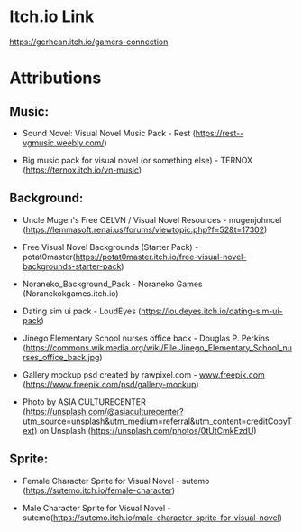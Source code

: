 # Itch.io Link

https://gerhean.itch.io/gamers-connection

# Attributions

## Music:

- Sound Novel: Visual Novel Music Pack - Rest (https://rest--vgmusic.weebly.com/)

- Big music pack for visual novel (or something else) - TERNOX (https://ternox.itch.io/vn-music)


## Background:

- Uncle Mugen's Free OELVN / Visual Novel Resources - mugenjohncel (https://lemmasoft.renai.us/forums/viewtopic.php?f=52&t=17302)

- Free Visual Novel Backgrounds (Starter Pack) -  potat0master(https://potat0master.itch.io/free-visual-novel-backgrounds-starter-pack)

- Noraneko_Background_Pack - Noraneko Games (Noranekokgames.itch.io)

- Dating sim ui pack - LoudEyes (https://loudeyes.itch.io/dating-sim-ui-pack)

- Jinego Elementary School nurses office back - Douglas P. Perkins (https://commons.wikimedia.org/wiki/File:Jinego_Elementary_School_nurses_office_back.jpg)

- Gallery mockup psd created by rawpixel.com - www.freepik.com (https://www.freepik.com/psd/gallery-mockup)

- Photo by ASIA CULTURECENTER (https://unsplash.com/@asiaculturecenter?utm_source=unsplash&utm_medium=referral&utm_content=creditCopyText) on Unsplash (https://unsplash.com/photos/0tUtCmkEzdU)


## Sprite:

- Female Character Sprite for Visual Novel - sutemo (https://sutemo.itch.io/female-character)

- Male Character Sprite for Visual Novel - sutemo(https://sutemo.itch.io/male-character-sprite-for-visual-novel)
